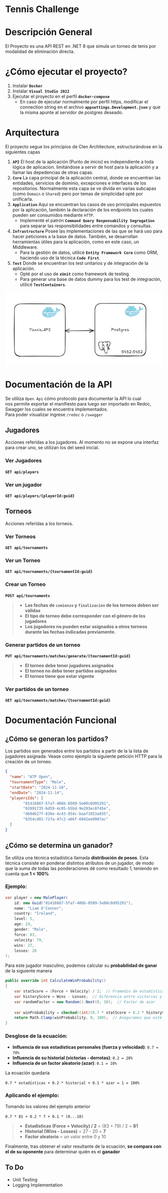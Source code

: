 # Tennis Challenge

# Descripción  General
El Proyecto es una API REST en .NET 8 que simula un torneo de tenis por modalidad de eliminación directa.

# ¿Cómo ejecutar el proyecto?
1. Instalar **`Docker`**
2. Instalar  **`Visual Studio 2022`**
3. Ejecutar el proyecto en el perfil **`docker-compose`**
    - En caso de ejecutar normalmente por perfil https, modificar el connection string en el archivo **`appsettings.Development.json`** y que la misma apunte al servidor de postgres deseado.

# Arquitectura
El proyecto segue los principios de  Clen Architecture, estructurándose en la siguientes capas

1.  **`API`** El host de la aplicación (Punto de inicio) es independiente a toda lógica de aplicacion. limitándose a servir de host para la aplicación y a llamar las depedencias de otras capas.
2. **`Core`** La capa principal de la aplicación central, donde se encuentran las entidades, servicios de dominio, excepciones e interfaces de los repositorios. Normalmente esta capa se ve divida en varias subcapas (como `Domain` o `Shared`) pero por temas de simplicidad opté por unificarla.
3. **`Application`** Aqui se encuentran los casos de uso principales expuestos por la aplicación, también la declaración de los endpoints los cuales pueden ser consumidos mediante `HTTP`.
    - Implementé el patrón **`Command Query Responsability Segregation`** para separar las responsibilidades entre comandos y consultas.
4. **`Infrastructure`** Posee las implementaciones de las que se hará uso para hacer peticiones a la base de datos. También, se desarrollan herramientas útiles para la aplicación, como en este caso, un Middleware.
    -	Para la gestión de datos,  utilicé **`Entity Framework Core`** como ORM, haciendo uso de la técnica  **`Code First`**.
5. **`Test`** Donde se encuentran los test unitarios y de integración de la aplicación.
    - Opté por el uso de **`xUnit`** como framework de testing.
    - Para generar una base de datos dummy para los test de integración, utilicé **`TestContainers`**.


![alt text](docs/architecture.png)


# Documentación  de la API
Se utiliza `Open Api` cómo protocolo para documentar la API lo cual  
nos permite exportar el manifiesto para luego ser importado en Redoc, Swagger los cuales se encuentra implementados.  
Para poder visualizar ingrese `/redoc` o `/swagger`

## Jugadores
Acciones referidas a los jugadores. Al momento no se expone una interfaz para crear uno, se utilizan los del seed inicial.

### Ver Jugadores
**`GET api/players`**

### Ver un jugador
**`GET api/players/{playerId:guid}`**

## Torneos
Acciones referidas a los torneos.
### Ver Torneos
**`GET api/tournaments`**

### Ver un Torneo
**`GET api/tournaments/{tournamentId:guid}`**
### Crear un Torneo
**`POST api/tournaments`**
> - **Las fechas de `comienzo` y `finalización` de los torneos deben ser válidas**
> - **El tipo de torneo debe corresponder con el género de los jugadores**
> - **Los jugadores no pueden estar asignados a otros torneos durante las fechas indicadas previamente.**

### Generar partidos de un torneo
**`PUT api/tournaments/matches/generate/{tournamentId:guid}`**
> - **El torneo debe tener jugadores asignados**
> - **El torneo no debe tener partidos asignados**
> - **El torneo tiene que estar vigente**

### Ver partidos de un torneo
**`GET api/tournaments/matches/{tournamentId:guid}`**


# Documentación Funcional

## ¿Cómo se generan los partidos?
Los partidos son generados entre los partidos a partir de la la lista de jugadores asignada. Vease como ejemplo la siguiente petición HTTP para la creación de un torneo.
```json
{
  "name": "ATP Open",
  "tournamentType": "Male",
  "startDate": "2024-11-10",
  "endDate": "2024-11-14",
  "playersIds": [
		"01416867-5fa7-406b-8509-5e00c0d95291",
		"02891735-bd59-4c05-b5bd-9e203ec8f45e",
		"4b9d627f-836e-4c43-954c-baaf1053a035",
		"8354cd01-71fa-47c2-a66f-6042ee0907ac"
  ]
}
```


## ¿Cómo se determina un ganador?

Se utiliza una técnica estadística llamada **distribución de pesos**. Esta técnica consiste en ponderar distintos atributos de un jugador, de modo que la suma de todas las ponderaciones dé como resultado 1, teniendo en cuenta que   **1 = 100%**

### Ejemplo:

```csharp 
var player = new MalePlayer(
    id: new Guid("01416867-5fa7-406b-8509-5e00c0d95291"),  
    name: "Liam O'Connor",  
    country: "Ireland",  
    level: 5,  
    age: 24,  
    gender: "Male",  
    force: 83,  
    velocity: 79,  
    wins: 27,  
    losses: 20
);
```
Para este jugador masculino, podemos calcular su **probabilidad de ganar** de la siguiente manera

```csharp 
public override int CalculateWinProbability()  
{  
    var statScore = (Force + Velocity) / 2;  // Promedio de estadísticas físicas, aplicable para el jugador masculino
    var historyScore = Wins - Losses;  // Diferencia entre victorias y derrotas
    var randomFactor = new Random().Next(0, 10);  // Factor de azar
  
    var winProbability = checked((int)(0.7 * statScore + 0.2 * historyScore + 0.1 * randomFactor));  
    return Math.Clamp(winProbability, 0, 100);  // Aseguramos que esté entre 0 y 100
}
```

### Desglose de la ecuación:

-   **Influencia de sus estadísticas personales (fuerza y velocidad)**: `0.7 = 70%`
-   **Influencia de su historial (victorias - derrotas)**: `0.2 = 20%`
-   **Influencia de un factor aleatorio (azar)**: `0.1 = 10%`

La ecuación quedaría

`0.7 * estadísticas + 0.2 * historial + 0.1 * azar = 1 = 100%`

### Aplicando el ejemplo:

Tomando los valores del ejemplo anterior

`0.7 * 81 + 0.2 * 7 + 0.1 * (0...10)`

> -   **Estadísticas (Force + Velocity) / 2** = (83 + 79) / 2 = **81**
> -   **Historial (Wins - Losses)** = 27 - 20 = **7**
> -   **Factor aleatorio** = un valor entre 0 y 10

Finalmente, tras obtener el valor resultante de la ecuación, **se compara con el de su oponente** para determinar quién es el **ganador**

## To Do
- Unit Testing
- Logging Implementation 
